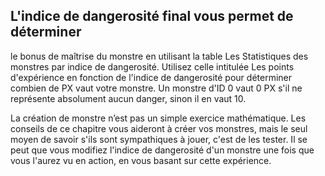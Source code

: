 ## L'indice de dangerosité final vous permet de déterminer

le bonus de maîtrise du monstre en utilisant la table Les
Statistiques des monstres par indice de dangerosité. Utilisez
celle intitulée Les points d'expérience en fonction de l'indice
de dangerosité pour déterminer combien de PX vaut votre
monstre. Un monstre d'ID 0 vaut 0 PX s'il ne représente
absolument aucun danger, sinon il en vaut 10.

La création de monstre n’est pas un simple exercice
mathématique. Les conseils de ce chapitre vous aideront
à créer vos monstres, mais le seul moyen de savoir s'ils
sont sympathiques à jouer, c'est de les tester. Il se peut que
vous modifiez l'indice de dangerosité d'un monstre une
fois que vous l'aurez vu en action, en vous basant sur cette
expérience.
